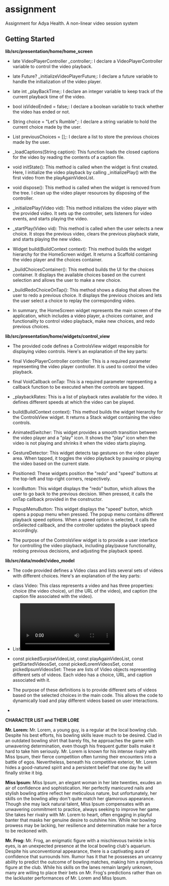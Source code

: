 # assignment

Assignment for Adya Health.  A non-linear video session system

## Getting Started





**lib/src/presentation/home/home_screen**

* late VideoPlayerController _controller;: I declare a VideoPlayerController variable to control the video playback.

* late Future<void>? _initializeVideoPlayerFuture;: I declare a future variable to handle the initialization of the video player.

* late int _playBackTime;: I declare an integer variable to keep track of the current playback time of the video.

* bool isVideoEnded = false;: I declare a boolean variable to track whether the video has ended or not.

* String choice = "Let's Rumble";: I declare a string variable to hold the current choice made by the user.

* List<String> previousChoices = [];: I declare a list to store the previous choices made by the user.

* _loadCaptions(String caption): This function loads the closed captions for the video by reading the contents of a caption file.

* void initState(): This method is called when the widget is first created. Here, I initialize the video playback by calling _initializePlay() with the first video from the playAgainVideoList.

* void dispose(): This method is called when the widget is removed from the tree. I clean up the video player resources by disposing of the controller.

* _initializePlay(Video vid): This method initializes the video player with the provided video. It sets up the controller, sets listeners for video events, and starts playing the video.

* _startPlay(Video vid): This method is called when the user selects a new choice. It stops the previous video, clears the previous playback state, and starts playing the new video.

* Widget build(BuildContext context): This method builds the widget hierarchy for the HomeScreen widget. It returns a Scaffold containing the video player and the choices container.

* _buildChoicesContainer(): This method builds the UI for the choices container. It displays the available choices based on the current selection and allows the user to make a new choice.

* _buildRedoChoiceOnTap(): This method shows a dialog that allows the user to redo a previous choice. It displays the previous choices and lets the user select a choice to replay the corresponding video.

* In summary, the HomeScreen widget represents the main screen of the application, which includes a video player, a choices container, and functionality to control video playback, make new choices, and redo previous choices.





**lib/src/presentation/home/widgets/control_view**

* The provided code defines a ControlsView widget responsible for displaying video controls. Here's an explanation of the key parts:

* final VideoPlayerController controller: This is a required parameter representing the video player controller. It is used to control the video playback.

* final VoidCallback onTap: This is a required parameter representing a callback function to be executed when the controls are tapped.

* _playbackRates: This is a list of playback rates available for the video. It defines different speeds at which the video can be played.

* build(BuildContext context): This method builds the widget hierarchy for the ControlsView widget. It returns a Stack widget containing the video controls.

* AnimatedSwitcher: This widget provides a smooth transition between the video player and a "play" icon. It shows the "play" icon when the video is not playing and shrinks it when the video starts playing.

* GestureDetector: This widget detects tap gestures on the video player area. When tapped, it toggles the video playback by pausing or playing the video based on the current state.

* Positioned: These widgets position the "redo" and "speed" buttons at the top-left and top-right corners, respectively.

* IconButton: This widget displays the "redo" button, which allows the user to go back to the previous decision. When pressed, it calls the onTap callback provided in the constructor.

* PopupMenuButton: This widget displays the "speed" button, which opens a popup menu when pressed. The popup menu contains different playback speed options. When a speed option is selected, it calls the onSelected callback, and the controller updates the playback speed accordingly.

* The purpose of the ControlsView widget is to provide a user interface for controlling the video playback, including play/pause functionality, redoing previous decisions, and adjusting the playback speed.




**lib/src/data/model/video_model**

* The code provided defines a Video class and lists several sets of videos with different choices. Here's an explanation of the key parts:

* class Video: This class represents a video and has three properties: choice (the video choice), url (the URL of the video), and caption (the caption file associated with the video).

* List<Video> getNextVideoList(String choice): This function takes a choice parameter and returns a list of Video objects based on the provided choice. It uses a switch statement to determine the appropriate video set based on the choice.

* const pickedSurpiseVideoList, const playAgainVideoList, const getStartedVideosSet, const pickedLoremVideosSet, const pickedIpsumVideosSet: These are lists of Video objects representing different sets of videos. Each video has a choice, URL, and caption associated with it.

* The purpose of these definitions is to provide different sets of videos based on the selected choices in the main code. This allows the code to dynamically load and play different videos based on user interactions.
*

**CHARACTER LIST and THEIR LORE**

**Mr. Lorem:**
Mr. Lorem, a young guy, is a regular at the local bowling club. Despite his best efforts, his bowling skills leave much to be desired. Clad in an outdated bowling shirt that barely fits, he approaches the game with unwavering determination, even though his frequent gutter balls make it hard to take him seriously. Mr. Lorem is known for his intense rivalry with Miss Ipsum, their fierce competition often turning their encounters into a battle of egos. Nevertheless, beneath his competitive exterior, Mr. Lorem hides a good-natured spirit and a persistent belief that one day he will finally strike it big.

**Miss Ipsum:**
Miss Ipsum, an elegant woman in her late twenties, exudes an air of confidence and sophistication. Her perfectly manicured nails and stylish bowling attire reflect her meticulous nature, but unfortunately, her skills on the bowling alley don't quite match her glamorous appearance. Though she may lack natural talent, Miss Ipsum compensates with an unwavering commitment to practice, always seeking to improve her game. She takes her rivalry with Mr. Lorem to heart, often engaging in playful banter that masks her genuine desire to outshine him. While her bowling prowess may be lacking, her resilience and determination make her a force to be reckoned with.

**Mr. Frog:**
Mr. Frog, an enigmatic figure with a mischievous twinkle in his eyes, is an unexpected presence at the local bowling club's aquarium. Despite his unconventional appearance, there is a captivating aura of confidence that surrounds him. Rumor has it that he possesses an uncanny ability to predict the outcome of bowling matches, making him a mysterious figure at the club. While his skills on the lanes remain largely unknown, many are willing to place their bets on Mr. Frog's predictions rather than on the lackluster performances of Mr. Lorem and Miss Ipsum.
